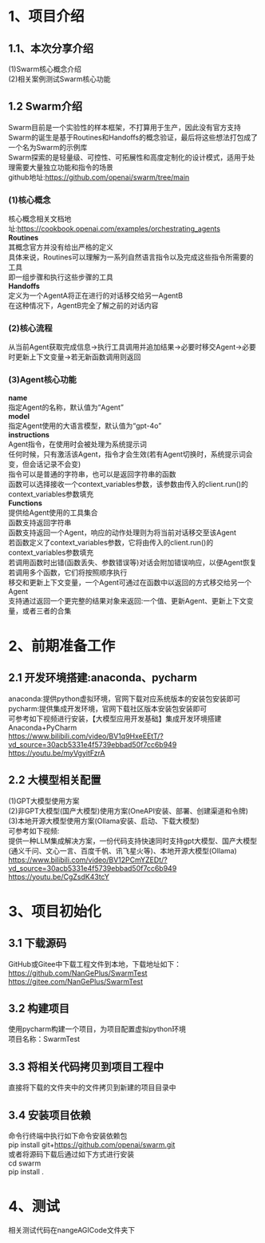 # 1、项目介绍
## 1.1、本次分享介绍                      
(1)Swarm核心概念介绍                                                           
(2)相关案例测试Swarm核心功能                                 

## 1.2 Swarm介绍
Swarm目前是一个实验性的样本框架，不打算用于生产，因此没有官方支持              
Swarm的诞生是基于Routines和Handoffs的概念验证，最后将这些想法打包成了一个名为Swarm的示例库            
Swarm探索的是轻量级、可控性、可拓展性和高度定制化的设计模式，适用于处理需要大量独立功能和指令的场景                           
github地址:https://github.com/openai/swarm/tree/main                 
### (1)核心概念
核心概念相关文档地址:https://cookbook.openai.com/examples/orchestrating_agents                                    
**Routines**          
其概念官方并没有给出严格的定义                        
具体来说，Routines可以理解为一系列自然语言指令以及完成这些指令所需要的工具         
即一组步骤和执行这些步骤的工具           
**Handoffs**              
定义为一个AgentA将正在进行的对话移交给另一AgentB           
在这种情况下，AgentB完全了解之前的对话内容                            
### (2)核心流程
从当前Agent获取完成信息->执行工具调用并追加结果->必要时移交Agent->必要时更新上下文变量->若无新函数调用则返回                     
### (3)Agent核心功能      
**name**                   
指定Agent的名称，默认值为“Agent”             
**model**                  
指定Agent使用的大语言模型，默认值为“gpt-4o”                   
**instructions**            
Agent指令，在使用时会被处理为系统提示词                                
任何时候，只有激活该Agent，指令才会生效(若有Agent切换时，系统提示词会变，但会话记录不会变)                  
指令可以是普通的字符串，也可以是返回字符串的函数                   
函数可以选择接收一个context_variables参数，该参数由传入的client.run()的context_variables参数填充                                    
**Functions**        
提供给Agent使用的工具集合          
函数支持返回字符串                   
函数支持返回一个Agent，响应的动作处理则为将当前对话移交至该Agent                  
若函数定义了context_variables参数，它将由传入的client.run()的context_variables参数填充                 
若调用函数时出错(函数丢失、参数错误等)对话会附加错误响应，以便Agent恢复                              
若调用多个函数，它们将按照顺序执行                               
移交和更新上下文变量，一个Agent可通过在函数中以返回的方式移交给另一个Agent                      
支持通过返回一个更完整的结果对象来返回:一个值、更新Agent、更新上下文变量，或者三者的合集            


# 2、前期准备工作
## 2.1 开发环境搭建:anaconda、pycharm
anaconda:提供python虚拟环境，官网下载对应系统版本的安装包安装即可                                      
pycharm:提供集成开发环境，官网下载社区版本安装包安装即可                                               
可参考如下视频进行安装，【大模型应用开发基础】集成开发环境搭建Anaconda+PyCharm                                                          
https://www.bilibili.com/video/BV1q9HxeEEtT/?vd_source=30acb5331e4f5739ebbad50f7cc6b949                             
https://youtu.be/myVgyitFzrA          

## 2.2 大模型相关配置
(1)GPT大模型使用方案              
(2)非GPT大模型(国产大模型)使用方案(OneAPI安装、部署、创建渠道和令牌)                 
(3)本地开源大模型使用方案(Ollama安装、启动、下载大模型)                         
可参考如下视频:                         
提供一种LLM集成解决方案，一份代码支持快速同时支持gpt大模型、国产大模型(通义千问、文心一言、百度千帆、讯飞星火等)、本地开源大模型(Ollama)                       
https://www.bilibili.com/video/BV12PCmYZEDt/?vd_source=30acb5331e4f5739ebbad50f7cc6b949                 
https://youtu.be/CgZsdK43tcY           


# 3、项目初始化
## 3.1 下载源码
GitHub或Gitee中下载工程文件到本地，下载地址如下：                
https://github.com/NanGePlus/SwarmTest                                                               
https://gitee.com/NanGePlus/SwarmTest                                    

## 3.2 构建项目
使用pycharm构建一个项目，为项目配置虚拟python环境               
项目名称：SwarmTest                                                 

## 3.3 将相关代码拷贝到项目工程中           
直接将下载的文件夹中的文件拷贝到新建的项目目录中               

## 3.4 安装项目依赖          
命令行终端中执行如下命令安装依赖包            
pip install git+https://github.com/openai/swarm.git                    
或者将源码下载后通过如下方式进行安装                
cd swarm                          
pip install .                       
                

# 4、测试
相关测试代码在nangeAGICode文件夹下               


   






















